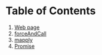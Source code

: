 # Table of Contents

1. [Web page](https://monoyamada.github.io/)
1. [forceAndCall](html/io-1.html)
1. [mapply](html/io-3.html)
1. [Promise](html/io-2.html)
